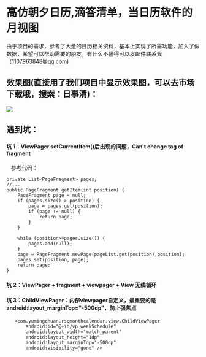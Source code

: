 # 高仿朝夕日历,滴答清单，当日历软件的月视图
由于项目的需求，参考了大量的日历相关资料，基本上实现了所需功能，加入了假数据，希望可以帮助需要的朋友，有什么不懂得可以发邮件联系我（1107963848@qq.com)
## 效果图(直接用了我们项目中显示效果图，可以去市场下载哦，搜索：日事清)：

![](https://github.com/senlinxuefeng/RSQMonthCalendar/raw/master/picture/111.gif)<br>

## 遇到坑：<br>

#### 坑 1：ViewPager setCurrentItem()后出现的问题，Can't change tag of fragment<br>
    参考代码：
    
    private List<PageFragment> pages;
    //...
    public PageFragment getItem(int position) {
        PageFragment page = null;
        if (pages.size() > position) {
            page = pages.get(position);
            if (page != null) {
                return page;
            }
        }

        while (position>=pages.size()) {
            pages.add(null);
        }
        page = PageFragment.newPage(pageList.get(position),position);
        pages.set(position, page);
        return page;
    }
    
#### 坑 2：ViewPager + fragment + viewpager + View 无线循环<br>
    
#### 坑 3：ChildViewPager：内部viewpager自定义，最重要的是android:layout_marginTop="-500dp"，防止强焦点<br>
    
       <com.yumingchuan.rsqmonthcalendar.view.ChildViewPager
           android:id="@+id/vp_weekSchedule"
           android:layout_width="match_parent"
           android:layout_height="1dp"
           android:layout_marginTop="-500dp"
           android:visibility="gone" />
    
 